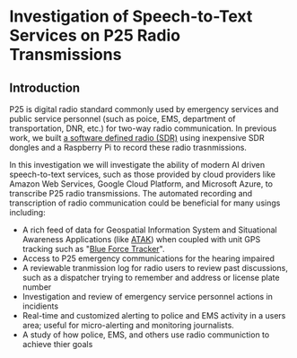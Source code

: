 # Investigation of Speech-to-Text Services on P25 Radio Transmissions

## Introduction

P25 is digital radio standard commonly used by emergency services and public service personnel (such as poice, EMS, department of transportation, DNR, etc.) for two-way radio communication. In previous work, we built [a software defined radio (SDR)](https://github.com/aporlowski/pi-sdr) using inexpensive SDR dongles and a Raspberry Pi to record these radio trasnmissions. 

In this investigation we will investigate the ability of modern AI driven speech-to-text services, such as those provided by cloud providers like Amazon Web Services, Google Cloud Platform, and Microsoft Azure, to transcribe P25 radio transmissions. The automated recording and transcription of radio communication could be beneficial for many usings including:

- A rich feed of data for Geospatial Information System and Situational Awareness Applications (like [ATAK](https://en.wikipedia.org/wiki/Android_Team_Awareness_Kit)) when coupled with unit GPS tracking such as "[Blue Force Tracker](https://en.wikipedia.org/wiki/Blue_force_tracking)". 
- Access to P25 emergency communications for the hearing impaired
- A reviewable tranmission log for radio users to review past discussions, such as a dispatcher trying to remember and address or license plate number
- Investigation and review of emergency service personnel actions in incidients
- Real-time and customized alerting to police and EMS activity in a users area; useful for micro-alerting and monitoring journalists.
- A study of how police, EMS, and others use radio communiction to achieve thier goals

